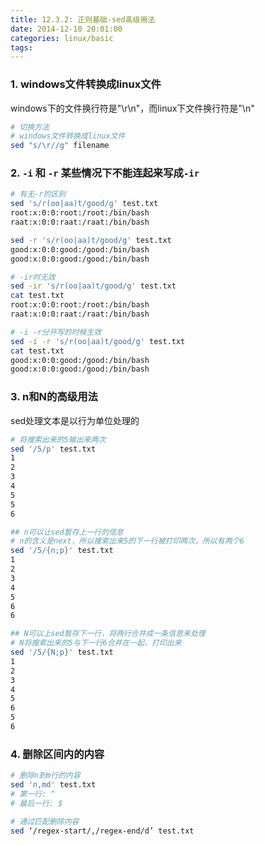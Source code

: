 ```yaml
---
title: 12.3.2: 正则基础-sed高级用法
date: 2014-12-10 20:01:00
categories: linux/basic
tags:
---
```


### 1. windows文件转换成linux文件
windows下的文件换行符是"\r\n"，而linux下文件换行符是"\n"
``` bash
# 切换方法
# windows文件转换成linux文件
sed "s/\r//g" filename
```

### 2. `-i` 和 `-r` 某些情况下不能连起来写成`-ir`
``` bash
# 有无-r的区别
sed 's/r(oo|aa)t/good/g' test.txt
root:x:0:0:root:/root:/bin/bash
raat:x:0:0:raat:/raat:/bin/bash

sed -r 's/r(oo|aa)t/good/g' test.txt
good:x:0:0:good:/good:/bin/bash
good:x:0:0:good:/good:/bin/bash

# -ir时无效
sed -ir 's/r(oo|aa)t/good/g' test.txt
cat test.txt
root:x:0:0:root:/root:/bin/bash
raat:x:0:0:raat:/raat:/bin/bash

# -i -r分开写的时候生效
sed -i -r 's/r(oo|aa)t/good/g' test.txt
cat test.txt
good:x:0:0:good:/good:/bin/bash
good:x:0:0:good:/good:/bin/bash
```

### 3. n和N的高级用法
sed处理文本是以行为单位处理的
``` bash
# 将搜索出来的5输出来两次
sed '/5/p' test.txt
1
2
3
4
5
5
6

## n可以让sed暂存上一行的信息
# n的含义是next，所以搜索出来5的下一行被打印两次，所以有两个6
sed '/5/{n;p}' test.txt
1
2
3
4
5
6
6

## N可以上sed暂存下一行，将两行合并成一条信息来处理
# N将搜索出来的5与下一行6合并在一起，打印出来
sed '/5/{N;p}' test.txt
1
2
3
4
5
6
5
6
```

### 4. 删除区间内的内容
``` bash
# 删除n到m行的内容
sed 'n,md' test.txt
# 第一行: ^
# 最后一行: $

# 通过匹配删除内容
sed ‘/regex-start/,/regex-end/d’ test.txt
```